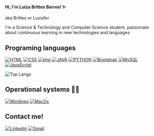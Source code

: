 #### Hi, I'm Luiza Brittes Barros! ✨
aka Brittes or Luziafer
<div style="display: inline_block">
I'm a Science & Technology and Computer Science student, passionate about continuous learning in new technologies and languages

## Programing languages

[![HTML](https://img.shields.io/badge/HTML5-E34F26?style=for-the-badge&logo=html5&logoColor=white)]()
[![CSS](https://img.shields.io/badge/CSS-239120?&style=for-the-badge&logo=css3&logoColor=white)]()
[![php](https://img.shields.io/badge/PHP-777BB4?style=for-the-badge&logo=php&logoColor=white)]()
[![JAVA](https://img.shields.io/badge/Java-ED8B00?style=for-the-badge&logo=openjdk&logoColor=white)]()
[![PYTHON](https://img.shields.io/badge/Python-14354C?style=for-the-badge&logo=python&logoColor=white)](https://github.com/brittesz/Python-projects)
[![Bootstrap](https://img.shields.io/badge/Bootstrap-563D7C?style=for-the-badge&logo=bootstrap&logoColor=white)]()
[![MySQL](https://img.shields.io/badge/MySQL-00000F?style=for-the-badge&logo=mysql&logoColor=white)]()
[![JavaScript](https://img.shields.io/badge/JavaScript-F7DF1E?style=for-the-badge&logo=javascript&logoColor=black)]()

![Top Langs](https://github-readme-stats.vercel.app/api/top-langs/?username=brittesz&layout=compact)

## Operational systems 🐱‍💻

[![Windows](https://img.shields.io/badge/Windows-0078D6?style=for-the-badge&logo=windows&logoColor=white)]()
[![MacOs](https://img.shields.io/badge/mac%20os-000000?style=for-the-badge&logo=apple&logoColor=white)]()

## Contact me!

[![Linkedin](https://img.shields.io/badge/LinkedIn-0077B5?style=for-the-badge&logo=linkedin&logoColor=white)](https://www.linkedin.com/in/luiza-brittes-barros/)
[![Gmail](https://img.shields.io/badge/Gmail-D14836?style=for-the-badge&logo=gmail&logoColor=white)](luizabrittesbarros@gmail.com)


</div>


